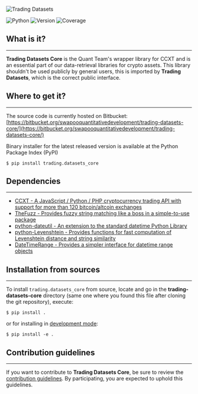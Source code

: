 ![Trading Datasets](external/images/trading-datasets-core.png)

![Python](https://img.shields.io/badge/Python-3.7-blue)
![Version](https://img.shields.io/badge/Version-0.6.4-brightgreen)
![Coverage](https://img.shields.io/badge/Coverage-100%25-brightgreen)

## What is it?
----------

**Trading Datasets Core** is the Quant Team's wrapper library for CCXT
and is an essential part of our data-retrieval libraries for crypto assets. This library shouldn't be used publicly by general users, this is imported by
**Trading Datasets**, which is the correct public interface.

## Where to get it?
----------

The source code is currently hosted on Bitbucket: [https://bitbucket.org/swapooquantitativedevelopment/trading-datasets-core/](https://bitbucket.org/swapooquantitativedevelopment/trading-datasets-core/)

Binary installer for the latest released version is available at the Python Package Index (PyPI)

```shell
$ pip install trading.datasets_core
```

## Dependencies
--------------------------

- [CCXT - A JavaScript / Python / PHP cryptocurrency trading API with support for more than 120 bitcoin/altcoin exchanges](https://ccxt.readthedocs.io/en/latest/index.html)
- [TheFuzz - Provides fuzzy string matching like a boss in a simple-to-use package](https://github.com/seatgeek/thefuzz)
- [python-dateutil - An extension to the standard datetime Python Library](https://github.com/dateutil/dateutil)
- [python-Levenshtein - Provides functions for fast computation of Levenshtein distance and string similarity](https://github.com/ztane/python-Levenshtein/)
- [DateTimeRange - Provides a simpler interface for datetime range objects](https://github.com/thombashi/DateTimeRange)

## Installation from sources
--------------------------

To install `trading.datasets_core` from source, locate and go in the **trading-datasets-core** directory (same one where you found this file after cloning the git repository), execute:

```shell
$ pip install .
```

or for installing in [development mode](https://pip.pypa.io/en/latest/cli/pip_install/#install-editable):

```shell
$ pip install -e .
```

## Contribution guidelines
--------------------------

If you want to contribute to **Trading Datasets Core**, be sure to review the [contribution guidelines](CONTRIBUTING.md). By participating, you are expected to uphold this guidelines.
